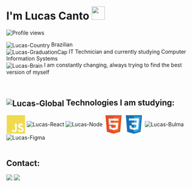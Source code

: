 
<h1 align="left">I'm Lucas Canto <img src="https://img.icons8.com/color/96/lively-wallpaper.png" height="35" width="35"></h1>
<p align="left"> <img src="https://komarev.com/ghpvc/?username=lucascantodev&color=blueviolet" alt="Profile views"/> </p>

<img align="center" alt="Lucas-Country" height="30" width="30" src="https://images.emojiterra.com/google/noto-emoji/v2.034/128px/1f1e7-1f1f7.png"/> Brazilian
<br>
<img align="center" alt="Lucas-GraduationCap" height="30" width="30" src="https://em-content.zobj.net/thumbs/120/apple/325/graduation-cap_1f393.png"/> IT Technician and currently studying Computer Information Systems         
<img align="center" alt="Lucas-Brain" height="30" width="30" src="https://em-content.zobj.net/thumbs/120/apple/325/brain_1f9e0.png"/> I am constantly changing, always trying to find the best version of myself
<br><br>

<div align="left"style="display: inline-block; padding: auto;">
  <h2><img align="center" alt="Lucas-Global" height="30" width="30" src="https://em-content.zobj.net/thumbs/120/google/350/globe-with-meridians_1f310.png"/> Technologies I am studying:</h2>
  <img align="center" alt="Lucas-Js" height="50" width="50" src="https://raw.githubusercontent.com/devicons/devicon/master/icons/javascript/javascript-plain.svg"/>
  <img align="center" alt="Lucas-React" height="50" width="50" src="https://cdn.jsdelivr.net/gh/devicons/devicon/icons/react/react-original.svg"/>
  <img align="center" alt="Lucas-Node" height="50" width="50" src="https://cdn.jsdelivr.net/gh/devicons/devicon/icons/nodejs/nodejs-original.svg" />
  <img align="center" alt="Lucas-HTML" height="50" width="50" src="https://raw.githubusercontent.com/devicons/devicon/master/icons/html5/html5-original.svg"/>
  <img align="center" alt="Lucas-CSS" height="50" width="50" src="https://raw.githubusercontent.com/devicons/devicon/master/icons/css3/css3-original.svg"/>
  <img align="center" alt="Lucas-Bulma" height="50" width="50" src="https://cdn.jsdelivr.net/gh/devicons/devicon/icons/bulma/bulma-plain.svg"/>
  <img align="center" alt="Lucas-Figma" height="50" widht="50" src="https://cdn.jsdelivr.net/gh/devicons/devicon/icons/figma/figma-original.svg"/>
</div>

<div>
  <br>
  <h2>Contact:</h2>
  <a href = "mailto:lucascantodev@gmail.com"><img src="https://img.shields.io/badge/-Gmail-%23333?style=for-the-badge&logo=gmail&logoColor=white" target="_blank"></a>
  <a href="https://www.linkedin.com/in/lucascanto37281/" target="_blank"><img src="https://img.shields.io/badge/-LinkedIn-%230077B5?style=for-the-badge&logo=linkedin&logoColor=white" target="_blank"></a> 
</div>
